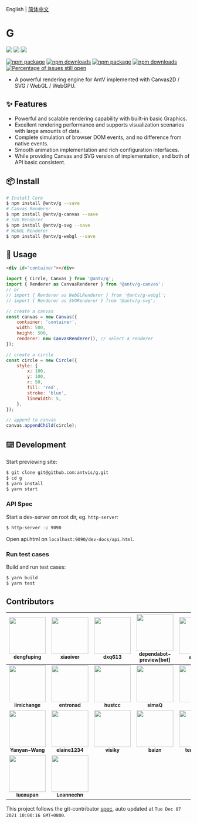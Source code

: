 English | [简体中文](./README-zh_CN.md)

# G

[![](https://img.shields.io/travis/antvis/g.svg)](https://travis-ci.org/antvis/g) ![](https://img.shields.io/badge/language-javascript-red.svg) ![](https://img.shields.io/badge/license-MIT-000000.svg)

[![npm package](https://img.shields.io/npm/v/@antv/g-canvas.svg)](https://www.npmjs.com/package/@antv/g-canvas) [![npm downloads](http://img.shields.io/npm/dm/@antv/g-canvas.svg)](https://npmjs.org/package/@antv/g-canvas) [![npm package](https://img.shields.io/npm/v/@antv/g-svg.svg)](https://www.npmjs.com/package/@antv/g-svg) [![npm downloads](http://img.shields.io/npm/dm/@antv/g-svg.svg)](https://npmjs.org/package/@antv/g-svg) [![Percentage of issues still open](http://isitmaintained.com/badge/open/antvis/g.svg)](http://isitmaintained.com/project/antvis/g 'Percentage of issues still open')

-   A powerful rendering engine for AntV implemented with Canvas2D / SVG / WebGL / WebGPU.

## ✨ Features

-   Powerful and scalable rendering capability with built-in basic Graphics.
-   Excellent rendering performance and supports visualization scenarios with large amounts of data.
-   Complete simulation of browser DOM events, and no difference from native events.
-   Smooth animation implementation and rich configuration interfaces.
-   While providing Canvas and SVG version of implementation, and both of API basic consistent.

## 📦 Install

```bash
# Install Core
$ npm install @antv/g --save
# Canvas Renderer
$ npm install @antv/g-canvas --save
# SVG Renderer
$ npm install @antv/g-svg --save
# WebGL Renderer
$ npm install @antv/g-webgl --save
```

## 🔨 Usage

```html
<div id="container"></div>
```

```js
import { Circle, Canvas } from '@antv/g';
import { Renderer as CanvasRenderer } from '@antv/g-canvas';
// or
// import { Renderer as WebGLRenderer } from '@antv/g-webgl';
// import { Renderer as SVGRenderer } from '@antv/g-svg';

// create a canvas
const canvas = new Canvas({
    container: 'container',
    width: 500,
    height: 500,
    renderer: new CanvasRenderer(), // select a renderer
});

// create a circle
const circle = new Circle({
    style: {
        x: 100,
        y: 100,
        r: 50,
        fill: 'red',
        stroke: 'blue',
        lineWidth: 5,
    },
});

// append to canvas
canvas.appendChild(circle);
```

## ⌨️ Development

Start previewing site:

```bash
$ git clone git@github.com:antvis/g.git
$ cd g
$ yarn install
$ yarn start
```

### API Spec

Start a dev-server on root dir, eg. `http-server`:

```bash
$ http-server -p 9090
```

Open api.html on `localhost:9090/dev-docs/api.html`.

### Run test cases

Build and run test cases:

```bash
$ yarn build
$ yarn test
```

<!-- GITCONTRIBUTOR_START -->

## Contributors

| [<img src="https://avatars.githubusercontent.com/u/14918822?v=4" width="100px;"/><br/><sub><b>dengfuping</b></sub>](https://github.com/dengfuping)<br/> | [<img src="https://avatars.githubusercontent.com/u/3608471?v=4" width="100px;"/><br/><sub><b>xiaoiver</b></sub>](https://github.com/xiaoiver)<br/> | [<img src="https://avatars.githubusercontent.com/u/1264678?v=4" width="100px;"/><br/><sub><b>dxq613</b></sub>](https://github.com/dxq613)<br/> | [<img src="https://avatars.githubusercontent.com/in/2141?v=4" width="100px;"/><br/><sub><b>dependabot-preview[bot]</b></sub>](https://github.com/apps/dependabot-preview)<br/> | [<img src="https://avatars.githubusercontent.com/u/507615?v=4" width="100px;"/><br/><sub><b>afc163</b></sub>](https://github.com/afc163)<br/> | [<img src="https://avatars.githubusercontent.com/u/4224253?v=4" width="100px;"/><br/><sub><b>zhanba</b></sub>](https://github.com/zhanba)<br/> |
| :-: | :-: | :-: | :-: | :-: | :-: |
| [<img src="https://avatars.githubusercontent.com/u/1947344?v=4" width="100px;"/><br/><sub><b>limichange</b></sub>](https://github.com/limichange)<br/> | [<img src="https://avatars.githubusercontent.com/u/23075527?v=4" width="100px;"/><br/><sub><b>entronad</b></sub>](https://github.com/entronad)<br/> | [<img src="https://avatars.githubusercontent.com/u/7856674?v=4" width="100px;"/><br/><sub><b>hustcc</b></sub>](https://github.com/hustcc)<br/> | [<img src="https://avatars.githubusercontent.com/u/6628666?v=4" width="100px;"/><br/><sub><b>simaQ</b></sub>](https://github.com/simaQ)<br/> | [<img src="https://avatars.githubusercontent.com/u/1142242?v=4" width="100px;"/><br/><sub><b>zqlu</b></sub>](https://github.com/zqlu)<br/> | [<img src="https://avatars.githubusercontent.com/u/19731097?v=4" width="100px;"/><br/><sub><b>Deturium</b></sub>](https://github.com/Deturium)<br/> |
| [<img src="https://avatars.githubusercontent.com/u/29593318?v=4" width="100px;"/><br/><sub><b>Yanyan-Wang</b></sub>](https://github.com/Yanyan-Wang)<br/> | [<img src="https://avatars.githubusercontent.com/u/8325822?v=4" width="100px;"/><br/><sub><b>elaine1234</b></sub>](https://github.com/elaine1234)<br/> | [<img src="https://avatars.githubusercontent.com/u/15646325?v=4" width="100px;"/><br/><sub><b>visiky</b></sub>](https://github.com/visiky)<br/> | [<img src="https://avatars.githubusercontent.com/u/9443867?v=4" width="100px;"/><br/><sub><b>baizn</b></sub>](https://github.com/baizn)<br/> | [<img src="https://avatars.githubusercontent.com/u/10277628?v=4" width="100px;"/><br/><sub><b>terence55</b></sub>](https://github.com/terence55)<br/> | [<img src="https://avatars.githubusercontent.com/u/2281857?v=4" width="100px;"/><br/><sub><b>budlion</b></sub>](https://github.com/budlion)<br/> |
| [<img src="https://avatars.githubusercontent.com/u/7278711?v=4" width="100px;"/><br/><sub><b>luoxupan</b></sub>](https://github.com/luoxupan)<br/> | [<img src="https://avatars.githubusercontent.com/u/6812138?v=4" width="100px;"/><br/><sub><b>Leannechn</b></sub>](https://github.com/Leannechn)<br/> |

This project follows the git-contributor [spec](https://github.com/xudafeng/git-contributor), auto updated at `Tue Dec 07 2021 10:00:16 GMT+0800`.

<!-- GITCONTRIBUTOR_END -->
